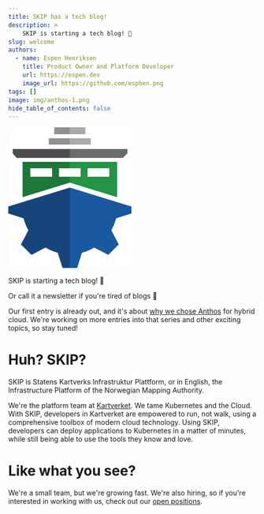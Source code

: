 ```yaml
---
title: SKIP has a tech blog!
description: >
    SKIP is starting a tech blog! 🚀
slug: welcome
authors:
  - name: Espen Henriksen
    title: Product Owner and Platform Developer
    url: https://espen.dev
    image_url: https://github.com/esphen.png
tags: []
image: img/anthos-1.png
hide_table_of_contents: false
---
```


![Anthos in Google Cloud](../static/img/skip.png)

SKIP is starting a tech blog! 🚀

Or call it a newsletter if you're tired of blogs 🤪

Our first entry is already out, and it's about [why we chose
Anthos](/blog/hybrid-kubernetes-in-production-part-1) for hybrid cloud. We're
working on more entries into that series and other exciting topics, so stay
tuned!

<!--truncate-->

# Huh? SKIP?

SKIP is Statens Kartverks Infrastruktur Plattform, or in English, the
Infrastructure Platform of the Norwegian Mapping Authority.

We're the platform team at [Kartverket](https://kartverket.no). We tame
Kubernetes and the Cloud. With SKIP, developers in Kartverket are empowered to
run, not walk, using a comprehensive toolbox of modern cloud technology. Using
SKIP, developers can deploy applications to Kubernetes in a matter of minutes,
while still being able to use the tools they know and love.

# Like what you see?

We're a small team, but we're growing fast. We're also hiring, so if you're
interested in working with us, check out our [open
positions](https://www.kartverket.no/en/about-kartverket/careers).

